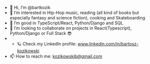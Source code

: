 - 👋 Hi, I’m @bartkozik
- 👀 I’m interested in Hip-Hop music, reading (all kind of books but especially fantasy and science fiction), cooking and Skateboarding
- 🌱 I’m good in TypeScript/React, Python/Django and SQL
- 💞️ I’m looking to collaborate on projects in React(Typescript), Python/Django or Full Stack 😎
- - 🪐 Check my LinkedIn profile: www.linkedin.com/in/bartosz-kozikowski
- 📫 How to reach me: kozikowskib@gmail.com
